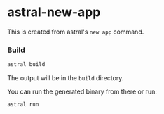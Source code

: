 # astral-new-app

This is created from astral's `new app` command.

### Build

```sh
astral build
```

The output will be in the `build` directory.

You can run the generated binary from there or run:

```sh
astral run
```
